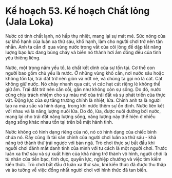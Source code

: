 # Kế hoạch 53. Kế hoạch Chất lỏng (Jala Loka)

Nước có tính chất lạnh, nó hấp thụ nhiệt, mang lại sự mát mẻ. Sức nóng của sự khổ hạnh của luân xa thứ sáu, khổ hạnh, làm cho người chơi trở nên tàn nhẫn. Anh ta cần đi qua vùng nước trong vắt của cõi lỏng để dập tắt năng lượng bạo lực đang bùng cháy và biến nó thành hơi ấm đồng đều của tình yêu thiêng liêng.

Nước, một trong năm yếu tố, là chất kết dính của sự tồn tại. Cơ thể con người bao gồm chủ yếu là nước. Ở những vùng khô cằn, nơi nước sâu hoặc không tồn tại, trái đất trở nên giòn và nứt nẻ, và chúng ta gọi nó là cát. Cát không giữ nước. Nó chảy nhanh qua cát, vì các hạt cát riêng lẻ không thể giữ ẩm. Trái đất trở nên cằn cỗi, gần như không còn sự sống. Do đó, nước cũng chịu trách nhiệm cho sự màu mỡ của trái đất và sự phát triển của thực vật. Động lực của sự tăng trưởng chính là nhiệt, lửa. Chính anh ta là người tạo ra màu sắc và hình dạng, trong khi nước thêm sự ổn định. Nước liên kết với nhau và là năng lượng nuôi lửa. Do đó, lửa, được nuôi dưỡng bởi nước, mang lại cho trái đất năng lượng sống, năng lượng này thể hiện ở nhiều dạng sống khác nhau tồn tại trên bề mặt hành tinh.

Nước không có hình dạng riêng của nó, nó có hình dạng của chiếc bình chứa nó. Đây cũng là tài sản chính của người chơi luân xa thứ sáu - khả năng trở thành thứ trái ngược với bản ngã. Trò chơi thực sự bắt đầu khi người chơi đánh mất danh tính của mình với tư cách là một người chơi. Trước luân xa thứ sáu và sự xuất hiện của khả năng trở thành vô hình, người chơi là tù nhân của tiền bạc, tình dục, quyền lực, nghiệp chướng và việc tìm kiếm kiến thức. Trò chơi bắt đầu ở luân xa thứ sáu, khi kiến thức đã được thu thập và ảo tưởng về việc đồng nhất người chơi với hình thức đã tan biến.
